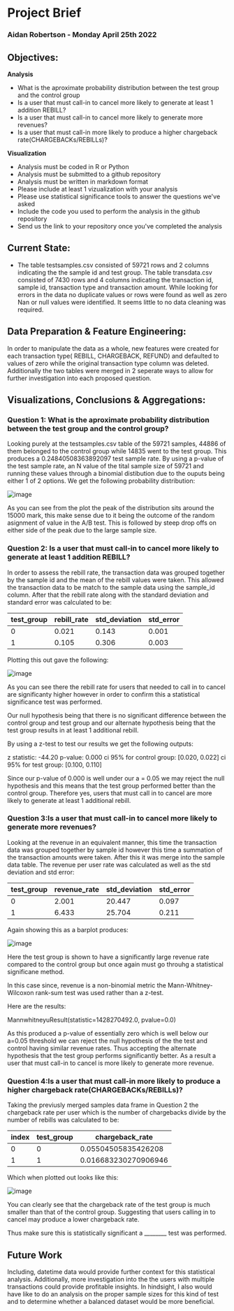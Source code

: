 # **Project Brief**
### **Aidan Robertson      -     Monday April 25th 2022**
## **Objectives:**  
  **Analysis**

* What is the aproximate probability distribution between the test group and the control group
* Is a user that must call-in to cancel more likely to generate at least 1 addition REBILL?
* Is a user that must call-in to cancel more likely to generate more revenues?
* Is a user that must call-in more likely to produce a higher chargeback rate(CHARGEBACKs/REBILLs)?
 
 **Visualization**
* Analysis must be coded in R or Python
* Analysis must be submitted to a github repository
* Analysis must be written in markdown format
* Please include at least 1 vizualization with your analysis
* Please use statistical significance tools to answer the questions we've asked
* Include the code you used to perform the analysis in the github repository
* Send us the link to your repository once you've completed the analysis

## **Current State:**

* The table testsamples.csv consisted of 59721 rows and 2 columns indicating the the sample id and test group. The table transdata.csv consisted of 7430 rows and 4 columns indicating the transaction id, sample id, transaction type and transaction amount. While looking for errors in the data no duplicate values or rows were found as well as zero Nan or null values were identified. It seems little to no data cleaning was required.

## **Data Preparation & Feature Engineering:**
In order to manipulate the data as a whole, new features were created for each transaction type( REBILL, CHARGEBACK, REFUND) and defaulted to values of zero while the original transaction type column was deleted. Additionally the two tables were merged in 2 seperate ways to allow for further investigation into each proposed question.


## **Visualizations, Conclusions & Aggregations:**
### Question 1: What is the aproximate probability distribution between the test group and the control group?

Looking purely at the testsamples.csv table of the 59721 samples, 44886 of them belonged to the control group while 14835 went to the test group. This produces a 0.24840508363892097 test sample rate. By using a p-value of the test sample rate, an N value of the tital sample size of 59721 and running these values through a binomial distibution due to the ouputs being either 1 of 2 options. We get the following probability distribution:

![image](https://user-images.githubusercontent.com/54183001/165035402-6ae43359-76b1-4dee-a34c-5013d44991f8.png)

As you can see from the plot the peak of the distribution sits around the 15000 mark, this make sense due to it being the outcome of the random asignment of value in the A/B test. This is followed by steep drop offs on either side of the peak due to the large sample size.
### Question 2: Is a user that must call-in to cancel more likely to generate at least 1 addition REBILL?

In order to assess the rebill rate, the transaction data was grouped together by the sample id and the mean of the rebill values were taken. This allowed the transaction data to be match to the sample data using the sample_id column. After that the rebill rate along with the standard deviation and standard error was calculated to be:

test_group	| rebill_rate	| std_deviation	| std_error
  --- 	 |	 ---   |    ---   |   ---   |
   0	       |     0.021	 |     0.143	    |  0.001
   1	       |     0.105	 |     0.306	    |  0.003

Plotting this out gave the following:

![image](https://user-images.githubusercontent.com/54183001/165036709-052d52b1-dccb-41a4-9e15-582a58198d60.png)

As you can see there the rebill rate for users that needed to call in to cancel are significanty higher however in order to confirm this a statistical significance test was performed.

Our null hypothesis being that there is no significant difference between the control group and test group and our alternate hypothesis being that the test group results in at least 1 additional rebill.

By using a z-test to test our results we get the following outputs:

z statistic: -44.20
p-value: 0.000
ci 95% for control group: [0.020, 0.022]
ci 95% for test group: [0.100, 0.110]

Since our p-value of 0.000 is well under our a = 0.05 we may reject the null hypothesis and this means that the test group performed better than the control group. Therefore yes, users that must call in to cancel are more likely to generate at least 1 additional rebill.

### Question 3:Is a user that must call-in to cancel more likely to generate more revenues?

Looking at the revenue in an equivalent manner, this time the transaction data was grouped together by sample id however this time a summation of the transaction amounts were taken. After this it was merge into the sample data table. The revenue per user rate was calculated as well as the std deviation and std error:

test_group	|  revenue_rate  | 	std_deviation	  |  std_error
---  |    ---   |   ---    |    ---    | 
    0	     |     2.001	     |     20.447	      |  0.097
    1	     |     6.433	     |     25.704	      |  0.211
    
Again showing this as a barplot produces:

![image](https://user-images.githubusercontent.com/54183001/165039998-dee24756-808f-4606-b0e0-b341b1be94fa.png)

Here the test group is shown to have a significantly large revenue rate compared to the control group but once again must go throuhg a statistical significane method.

In this case since, revenue is a non-binomial metric the Mann-Whitney-Wilcoxon rank-sum test was used rather than a z-test.

Here are the results:

MannwhitneyuResult(statistic=1428270492.0, pvalue=0.0)

As this produced a p-value of essentially zero which is well below our a=0.05 threshold we can reject the null hypothesis of the the test and control having similar revenue rates. Thus accepting the alternate hypothesis that the test group performs significantly better. As a result a user that must call-in to cancel is more likely to generate more revenue.

### Question 4:Is a user that must call-in more likely to produce a higher chargeback rate(CHARGEBACKs/REBILLs)?

Taking the previusly merged samples data frame in Question 2 the chargeback rate per user which is the number of chargebacks divide by the number of rebills was calculated to be:

|index|test\_group|chargeback\_rate|
|---|---|---|
|0|0|0\.05504505835426208|
|1|1|0\.016683230270906946|

Which when plotted out looks like this:

![image](https://user-images.githubusercontent.com/54183001/165050042-8895214c-56cd-4e41-b9c2-40c35313360d.png)

You can clearly see that the chargeback rate of the test group is much smaller than that of the control group. Suggesting that users calling in to cancel may produce a lower chargeback rate.

Thus make sure this is statistically significant a ________ test was performed.

## Future Work
Including, datetime data would provide further context for this statistical analysis. Additionally, more investigation into the the users with multiple transactions could provide profitable insights. In hindsight, I also would have like to do an analysis on the proper sample sizes for this kind of test and to determine whether a balanced dataset would be more beneficial.
